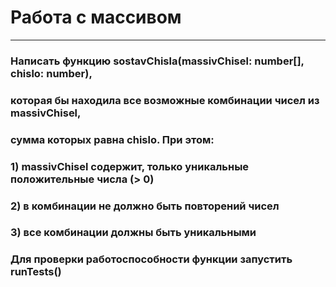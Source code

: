 # Работа с массивом
---
### Написать функцию sostavChisla(massivChisel: number[], chislo: number), 
### которая бы находила все возможные комбинации чисел из massivChisel, 
### сумма которых равна chislo. При этом:
### 1) massivChisel содержит, только уникальные положительные числа (> 0)
### 2) в комбинации не должно быть повторений чисел
### 3) все комбинации должны быть уникальными
###  Для проверки работоспособности функции запустить runTests()
